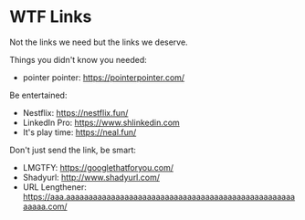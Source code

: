 # WTF Links

Not the links we need but the links we deserve.

Things you didn't know you needed:

- pointer pointer: <https://pointerpointer.com/>

Be entertained:

- Nestflix: <https://nestflix.fun/>
- LinkedIn Pro: <https://www.shlinkedin.com>
- It's play time: <https://neal.fun/>

Don't just send the link, be smart:

- LMGTFY: <https://googlethatforyou.com/>
- Shadyurl: <http://www.shadyurl.com/>
- URL Lengthener: <https://aaa.aaaaaaaaaaaaaaaaaaaaaaaaaaaaaaaaaaaaaaaaaaaaaaaaaaaaaaaa.com/>
